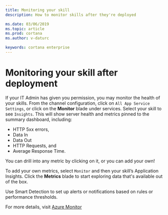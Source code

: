 ```yaml
---
title: Monitoring your skill
description: How to monitor skills after they're deployed

ms.date: 03/06/2019
ms.topic: article
ms.prod: cortana
ms.author: v-daturc

keywords: cortana enterprise
---  
```


# Monitoring your skill after deployment

If your IT Admin has given you permission, you may monitor the health of your skills.  From the channel configuration, click on `All App Service Settings`, or click on the **Monitor** blade under services. Select your skill to see `Insights`. This will show server health and metrics pinned to the summary dashboard, including:

- HTTP 5xx errors,
- Data In
- Data Out
- HTTP Requests, and
- Average Response Time.

You can drill into any metric by clicking on it, or you can add your own!

To add your own metrics, select `Monitor` and then your skill’s Application Insights. Click the **Metrics** blade to start exploring data that's available out of the box.

Use Smart Detection to set up alerts or notifications based on rules or performance thresholds.

For more details, visit [Azure Monitor](https://azure.microsoft.com/en-us/services/monitor/)